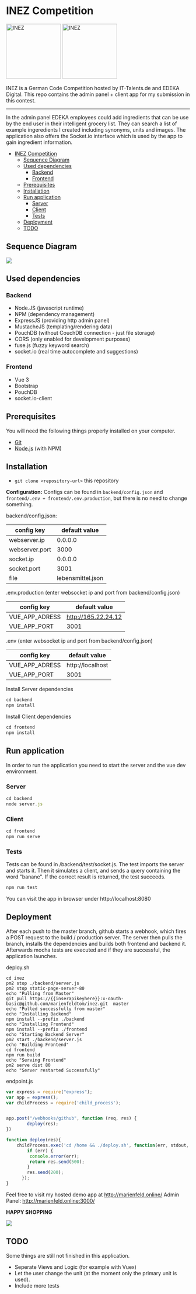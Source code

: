 # INEZ Competition
  <img src="https://www.it-talents.de/thumbs/partner/edeka-digital-gmbh/original-500x173.jpg" width="150" title="INEZ"> <img src="https://www.it-talents.de/assets/img/logo_blue.svg" width="150" title="INEZ">
  

  
INEZ is a German Code Competition hosted by IT-Talents.de and EDEKA Digital. This repo contains the admin panel + client app for my submission in this contest.

* * *

In the admin panel EDEKA employees could add ingredients that can be use by the end user in their intelligent grocery list. They can search a list of example ingeredients I created including synonyms, units and images. 
The application also offers the Socket.io interface which is used by the app to gain ingredient information.

- [INEZ Competition](#inez-competition)
  * [Sequence Diagram](#sequence-diagram)
  * [Used dependencies](#used-dependencies)
    + [Backend](#backend)
    + [Frontend](#frontend)
  * [Prerequisites](#prerequisites)
  * [Installation](#installation)
  * [Run application](#run-application)
    + [Server](#server)
    + [Client](#client)
    + [Tests](#tests)
  * [Deployment](#deployment)
  * [TODO](#todo)

## Sequence Diagram
<img src="https://github.com/marienfeldtom/inez_admin/blob/master/diagram.svg">

## Used dependencies

### Backend
* Node.JS (javascript runtime)
* NPM (dependency management)
* ExpressJS (providing http admin panel)
* MustacheJS (templating/rendering data)
* PouchDB (without CouchDB connection - just file storage)
* CORS (only enabled for development purposes)
* fuse.js (fuzzy keyword search)
* socket.io (real time autocomplete and suggestions)

### Frontend
* Vue 3
* Bootstrap
* PouchDB
* socket.io-client

## Prerequisites

You will need the following things properly installed on your computer.

* [Git](http://git-scm.com/)
* [Node.js](http://nodejs.org/) (with NPM)

 ## Installation
 
 * `git clone <repository-url>` this repository 
 
 **Configuration:**
 Configs can be found in `backend/config.json` and `frontend/.env + frontend/.env.production`, but there is no need to change something.
 
backend/config.json:

| config key     | default value     |
|----------------|-------------------|
| webserver.ip   | 0.0.0.0           |
| webserver.port | 3000              |
| socket.ip      | 0.0.0.0           |
| socket.port    | 3001              |
| file           | lebensmittel.json |

.env.production (enter websocket ip and port from backend/config.json)

| config key     | default value     |
|----------------|-------------------|
| VUE_APP_ADRESS | http://165.22.24.12  |
| VUE_APP_PORT   | 3001              |

.env (enter websocket ip and port from backend/config.json)

| config key     | default value     |
|----------------|-------------------|
| VUE_APP_ADRESS | http://localhost  |
| VUE_APP_PORT   | 3001              |

 Install Server dependencies
```javascript
cd backend
npm install
```

 Install Client dependencies
```javascript
cd frontend
npm install
```

## Run application
In order to run the application you need to start the server and the vue dev environment.

### Server
 ```javascript
 cd backend
node server.js
```

### Client

```javascript
cd frontend
npm run serve
```

### Tests
Tests can be found in /backend/test/socket.js.
The test imports the server and starts it. Then it simulates a client, and sends a query containing the word "banane". If the correct result is returned, the test succeeds.

```javascript
npm run test
```

You can visit the app in browser under http://localhost:8080

## Deployment

After each push to the master branch, github starts a webhook, which fires a POST request to the build / production server.
The server then pulls the branch, installs the dependencies and builds both frontend and backend it. Afterwards mocha tests are executed and if they are successful, the application launches.

deploy.sh
```shell 
cd inez
pm2 stop ./backend/server.js
pm2 stop static-page-server-80
echo "Pulling from Master"
git pull https://{{inserapikeyhere}}:x-oauth-basic@github.com/marienfeldtom/inez.git  master
echo "Pulled successfully from master"
echo "Installing Backend"
npm install --prefix ./backend
echo "Installing Frontend"
npm install --prefix ./frontend
echo "Starting Backend Server"
pm2 start ./backend/server.js
echo "Building Frontend"
cd frontend
npm run build
echo "Serving Frontend"
pm2 serve dist 80
echo "Server restarted Successfully"
```

endpoint.js
```javascript 
var express = require("express");
var app = express();
var childProcess = require('child_process');


app.post("/webhooks/github", function (req, res) {
        deploy(res);
})

function deploy(res){
    childProcess.exec('cd /home && ./deploy.sh', function(err, stdout, stderr){
        if (err) {
         console.error(err);
         return res.send(500);
        }
        res.send(200);
      });
}
```


Feel free to visit my hosted demo app at http://marienfeld.online/
Admin Panel: http://marienfeld.online:3000/

**HAPPY SHOPPING**

<img src="https://media3.giphy.com/media/26xBJQgfNVrVEQes0/giphy.gif">

## TODO

Some things are still not finished in this application. 
* Seperate Views and Logic (for example with Vuex)
* Let the user change the unit (at the moment only the primary unit is used).
* Include more tests
